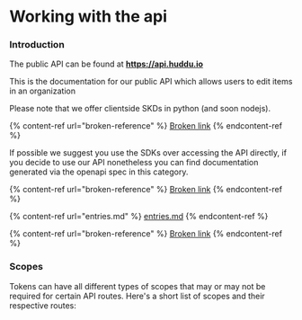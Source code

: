 # Working with the api

### Introduction

The public API can be found at **https://api.huddu.io**

This is the documentation for our public API which allows users to edit items in an organization

Please note that we offer clientside SKDs in python (and soon nodejs).

{% content-ref url="broken-reference" %}
[Broken link](broken-reference)
{% endcontent-ref %}

If possible we suggest you use the SDKs over accessing the API directly, if you decide to use our API nonetheless you can find documentation generated via the openapi spec in this category.

{% content-ref url="broken-reference" %}
[Broken link](broken-reference)
{% endcontent-ref %}

{% content-ref url="entries.md" %}
[entries.md](entries.md)
{% endcontent-ref %}

{% content-ref url="broken-reference" %}
[Broken link](broken-reference)
{% endcontent-ref %}

### Scopes

Tokens can have all different types of scopes that may or may not be required for certain API routes. Here's a short list of scopes and their respective routes:
